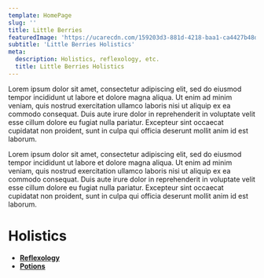 ```yaml
---
template: HomePage
slug: ''
title: Little Berries
featuredImage: 'https://ucarecdn.com/159203d3-881d-4218-baa1-ca4427b48d0d/'
subtitle: 'Little Berries Holistics'
meta:
  description: Holistics, reflexology, etc.
  title: Little Berries Holistics
---
```

Lorem ipsum dolor sit amet, consectetur adipiscing elit, sed do eiusmod tempor incididunt ut labore et dolore magna aliqua. Ut enim ad minim veniam, quis nostrud exercitation ullamco laboris nisi ut aliquip ex ea commodo consequat. Duis aute irure dolor in reprehenderit in voluptate velit esse cillum dolore eu fugiat nulla pariatur. Excepteur sint occaecat cupidatat non proident, sunt in culpa qui officia deserunt mollit anim id est laborum.

Lorem ipsum dolor sit amet, consectetur adipiscing elit, sed do eiusmod tempor incididunt ut labore et dolore magna aliqua. Ut enim ad minim veniam, quis nostrud exercitation ullamco laboris nisi ut aliquip ex ea commodo consequat. Duis aute irure dolor in reprehenderit in voluptate velit esse cillum dolore eu fugiat nulla pariatur. Excepteur sint occaecat cupidatat non proident, sunt in culpa qui officia deserunt mollit anim id est laborum.

# Holistics

* **[Reflexology](/reflexology)**
* **[Potions](/potions)**
